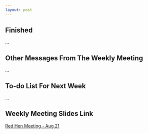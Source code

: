 ```yaml
---
layout: post
---
```


<!-- ## Difficulties

## Ideas

## Challenges

## Attempts to succeed

## Failures

## Advice -->

## Finished

...

## Other Messages From The Weekly Meeting

...

## To-do List For Next Week

...

## Weekly Meeting Slides Link

[Red Hen Meeting - Aug 21](https://docs.google.com/presentation/d/1DXErLq9xxwBSctA9zQ8kJ4KlSI1sViVAYyQlCjcppyk/edit)
